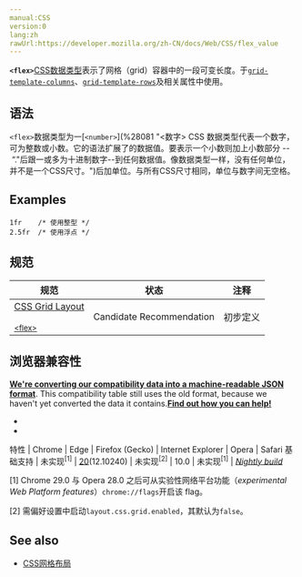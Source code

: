 ```yaml
---
manual:CSS
version:0
lang:zh
rawUrl:https://developer.mozilla.org/zh-CN/docs/Web/CSS/flex_value
---
```






**`<flex>`**[CSS](%28448 "")[数据类型](%27787 "")表示了网格（grid）容器中的一段可变长度。于[`grid-template-columns`](%27990 "此页面仍未被本地化, 期待您的翻译!")、[`grid-template-rows`](%27991 "此页面仍未被本地化, 期待您的翻译!")及相关属性中使用。


## 语法<a name="语法"></a>


`<flex>`数据类型为一[`<number>`](%28081 "<数字> CSS 数据类型代表一个数字，可为整数或小数。它的语法扩展了<integer>的数据值。要表示一个小数则加上小数部分 -- “."后跟一或多为十进制数字--到任何<integer>数据值。像<integer>数据类型一样，<number>没有任何单位，并不是一个CSS尺寸。")后加单位。与所有CSS尺寸相同，单位与数字间无空格。


## Examples<a name="Examples"></a>

```
1fr    /* 使用整型 */
2.5fr  /* 使用浮点 */
```

## 规范<a name="规范"></a>

规范 | 状态 | 注释 
 ---  |  ---  |  ---  | 
[CSS Grid Layout<br></br><small>&lt;flex&gt;</small>](%29945 "") | Candidate Recommendation | 初步定义 


## 浏览器兼容性<a name="浏览器兼容性"></a>


**[We&#39;re converting our compatibility data into a machine-readable JSON format](%3344 "")**. This compatibility table still uses the old format, because we haven&#39;t yet converted the data it contains.**[Find out how you can help!](%3392 "")**


* 
* 

特性 | Chrome | Edge | Firefox (Gecko) | Internet Explorer | Opera | Safari 
基础支持 | 未实现<sup>[1]</sup> | [20](%27262 "Released on 2015-07-15.")(12.10240) | 未实现<sup>[2]</sup> | 10.0 | 未实现<sup>[1]</sup> | *[Nightly build](%26052 "")* 





[1] Chrome 29.0 与 Opera 28.0 之后可从实验性网络平台功能（*experimental Web Platform features*）`chrome://flags`开启该 flag。



[2] 需偏好设置中启动`layout.css.grid.enabled`，其默认为`false`。


## See also<a name="See_also"></a>

* [CSS网格布局](%29946 "")



